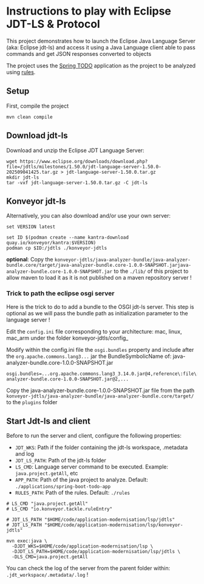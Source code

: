 # Instructions to play with Eclipse JDT-LS & Protocol

This project demonstrates how to launch the Eclipse Java Language Server (aka: Eclipse jdt-ls) and access it using a Java Language client able to pass commands and get JSON responses converted to objects

The project uses the [Spring TODO](../applications/spring-boot-todo-app) application as the project to be analyzed using [rules](rules).

## Setup

First, compile the project

```shell
mvn clean compile
```

## Download jdt-ls

Download and unzip the Eclipse JDT Language Server:

```shell
wget https://www.eclipse.org/downloads/download.php?file=/jdtls/milestones/1.50.0/jdt-language-server-1.50.0-202509041425.tar.gz > jdt-language-server-1.50.0.tar.gz
mkdir jdt-ls
tar -vxf jdt-language-server-1.50.0.tar.gz -C jdt-ls
```

## Konveyor jdt-ls

Alternatively, you can also download and/or use your own server: 
```shell
set VERSION latest

set ID $(podman create --name kantra-download quay.io/konveyor/kantra:$VERSION)
podman cp $ID:/jdtls ./konveyor-jdtls
```

**optional**: Copy the `konveyor-jdtls/java-analyzer-bundle/java-analyzer-bundle.core/target/java-analyzer-bundle.core-1.0.0-SNAPSHOT.jarjava-analyzer-bundle.core-1.0.0-SNAPSHOT.jar` to the `./lib/` of this project to allow maven to load it as it is not published on a maven repository server !

### Trick to path the eclipse osgi server

Here is the trick to do to add a bundle to the OSGI jdt-ls server. This step is optional as we will pass the bundle path as initialization parameter to the language server !

Edit the `config.ini` file corresponding to your architecture: mac, linux, mac_arm under the folder konveyor-jdtls/config_<ARCH>

Modify within the config.ini file the `osgi.bundles` property and include after the `org.apache.commons.lang3...` jar the BundleSymbolicName of: java-analyzer-bundle.core-1.0.0-SNAPSHOT.jar
```text
osgi.bundles=...org.apache.commons.lang3_3.14.0.jar@4,reference\:file\:java-analyzer-bundle.core-1.0.0-SNAPSHOT.jar@2,...
```

Copy the java-analyzer-bundle.core-1.0.0-SNAPSHOT.jar file from the path `konveyor-jdtls/java-analyzer-bundle/java-analyzer-bundle.core/target/` to the `plugins` folder

## Start Jdt-ls and client

Before to run the server and client, configure the following properties:
- `JDT_WKS`: Path if the folder containing the jdt-ls workspace, .metadata and log
- `JDT_LS_PATH`: Path of the jdt-ls folder
- `LS_CMD`: Language server command to be executed. Example: `java.project.getAll`, etc
- `APP_PATH`: Path of the java project to analyze. Default: `./applications/spring-boot-todo-app`
- `RULES_PATH`: Path of the rules. Default: `./rules`

```shell
# LS_CMD "java.project.getAll"
# LS_CMD "io.konveyor.tackle.ruleEntry" 

# JDT_LS_PATH "$HOME/code/application-modernisation/lsp/jdtls"
# JDT_LS_PATH "$HOME/code/application-modernisation/lsp/konveyor-jdtls"

mvn exec:java \
  -DJDT_WKS=$HOME/code/application-modernisation/lsp \
  -DJDT_LS_PATH=$HOME/code/application-modernisation/lsp/jdtls \
  -DLS_CMD=java.project.getAll
```
You can check the log of the server from the parent folder within: `.jdt_workspace/.metadata/.log` !
